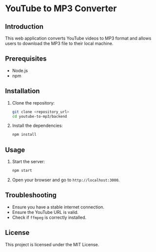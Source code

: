 # YouTube to MP3 Converter

## Introduction
This web application converts YouTube videos to MP3 format and allows users to download the MP3 file to their local machine.

## Prerequisites
- Node.js
- npm

## Installation
1. Clone the repository:
    ```bash
    git clone <repository_url>
    cd youtube-to-mp3/backend
    ```
2. Install the dependencies:
    ```bash
    npm install
    ```

## Usage
1. Start the server:
    ```bash
    npm start
    ```
2. Open your browser and go to `http://localhost:3000`.

## Troubleshooting
- Ensure you have a stable internet connection.
- Ensure the YouTube URL is valid.
- Check if `ffmpeg` is correctly installed.

## License
This project is licensed under the MIT License.
